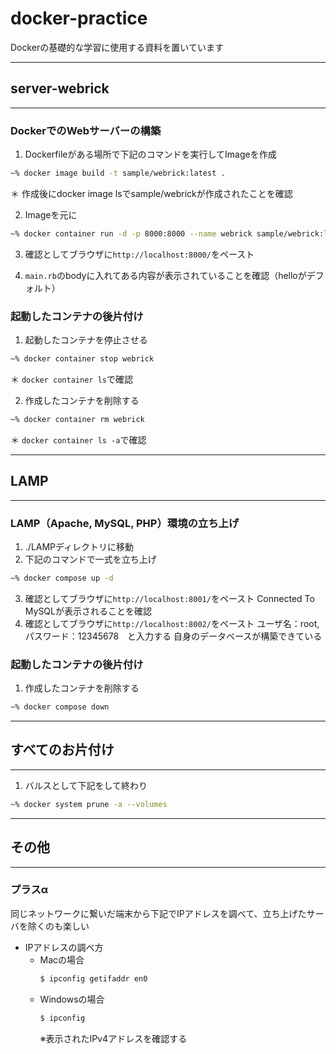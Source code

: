 # docker-practice
Dockerの基礎的な学習に使用する資料を置いています

---
## server-webrick
---
### DockerでのWebサーバーの構築
1. Dockerfileがある場所で下記のコマンドを実行してImageを作成
``` bash
~% docker image build -t sample/webrick:latest .
```
＊ 作成後にdocker image lsでsample/webrickが作成されたことを確認

2. Imageを元に
``` bash
~% docker container run -d -p 8000:8000 --name webrick sample/webrick:latest
 ```

3. 確認としてブラウザに`http://localhost:8000/`をペースト

4. `main.rb`のbodyに入れてある内容が表示されていることを確認（helloがデフォルト）

### 起動したコンテナの後片付け
1. 起動したコンテナを停止させる
``` bash
~% docker container stop webrick
```
＊ `docker container ls`で確認

2. 作成したコンテナを削除する
``` bash
~% docker container rm webrick
```
＊ `docker container ls -a`で確認

---
## LAMP
---
### LAMP（Apache, MySQL, PHP）環境の立ち上げ
1. ./LAMPディレクトリに移動
2. 下記のコマンドで一式を立ち上げ
``` bash
~% docker compose up -d
```
3. 確認としてブラウザに`http://localhost:8001/`をペースト
Connected To MySQLが表示されることを確認
4. 確認としてブラウザに`http://localhost:8002/`をペースト
ユーザ名：root, パスワード：12345678　と入力する
自身のデータベースが構築できている

### 起動したコンテナの後片付け
1. 作成したコンテナを削除する
``` bash
~% docker compose down
```

---
## すべてのお片付け
---
1. バルスとして下記をして終わり
``` bash
~% docker system prune -a --volumes
```

---
## その他
---
### プラスα
同じネットワークに繋いだ端末から下記でIPアドレスを調べて、立ち上げたサーバを除くのも楽しい

- IPアドレスの調べ方
    - Macの場合
        ``` bash
        $ ipconfig getifaddr en0
        ```
    - Windowsの場合
        ``` bash
        $ ipconfig
        ```
        ※表示されたIPv4アドレスを確認する

